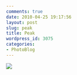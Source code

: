 ```yaml
---
comments: true
date: 2010-04-25 19:17:56
layout: post
slug: peak
title: Peak
wordpress_id: 3075
categories:
- PhotoBlog
---
```


![](http://ryanfitzer.com/main/wp-content/uploads/2010/04/2010-02-09-at-18-20-15.jpg)
